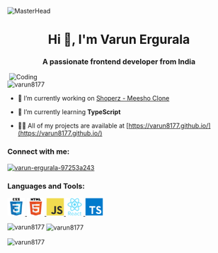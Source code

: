![MasterHead](https://user-images.githubusercontent.com/95478989/198955082-6e78ebb5-e1e4-49f9-8d32-6e5af3984dcd.gif)
<h1 align="center">Hi 👋, I'm Varun Ergurala</h1>
<h3 align="center">A passionate frontend developer from India</h3>
<img align="right" alt="Coding" width="500" src="https://www.lambdatest.com/resources/images/news24.gif">
<p align="left"> <img src="https://komarev.com/ghpvc/?username=varun8177&label=Profile%20views&color=0e75b6&style=flat" alt="varun8177" /> </p>

- 🔭 I’m currently working on [Shoperz - Meesho Clone](https://shoperz-co.netlify.app/)

- 🌱 I’m currently learning **TypeScript**
- 👨‍💻 All of my projects are available at [https://varun8177.github.io/](https://varun8177.github.io/)

<h3 align="left">Connect with me:</h3>
<p align="left">
<a href="https://linkedin.com/in/varun-ergurala-97253a243" target="blank"><img align="center" src="https://raw.githubusercontent.com/rahuldkjain/github-profile-readme-generator/master/src/images/icons/Social/linked-in-alt.svg" alt="varun-ergurala-97253a243" height="30" width="40" /></a>
</p>

<h3 align="left">Languages and Tools:</h3>
<p align="left"> <a href="https://www.w3schools.com/css/" target="_blank" rel="noreferrer"> <img src="https://raw.githubusercontent.com/devicons/devicon/master/icons/css3/css3-original-wordmark.svg" alt="css3" width="40" height="40"/> </a> <a href="https://www.w3.org/html/" target="_blank" rel="noreferrer"> <img src="https://raw.githubusercontent.com/devicons/devicon/master/icons/html5/html5-original-wordmark.svg" alt="html5" width="40" height="40"/> </a> <a href="https://developer.mozilla.org/en-US/docs/Web/JavaScript" target="_blank" rel="noreferrer"> <img src="https://raw.githubusercontent.com/devicons/devicon/master/icons/javascript/javascript-original.svg" alt="javascript" width="40" height="40"/> </a> <a href="https://reactjs.org/" target="_blank" rel="noreferrer"> <img src="https://raw.githubusercontent.com/devicons/devicon/master/icons/react/react-original-wordmark.svg" alt="react" width="40" height="40"/> </a> <a href="https://www.typescriptlang.org/" target="_blank" rel="noreferrer"> <img src="https://raw.githubusercontent.com/devicons/devicon/master/icons/typescript/typescript-original.svg" alt="typescript" width="40" height="40"/> </a> </p>

<p><img align="left" src="https://github-readme-stats.vercel.app/api/top-langs?username=varun8177&show_icons=true&locale=en&layout=compact" alt="varun8177" /></p>

<p>&nbsp;<img align="center" src="https://github-readme-stats.vercel.app/api?username=varun8177&show_icons=true&locale=en" alt="varun8177" /></p>

<p><img align="center" src="https://github-readme-streak-stats.herokuapp.com/?user=varun8177&" alt="varun8177" /></p>
